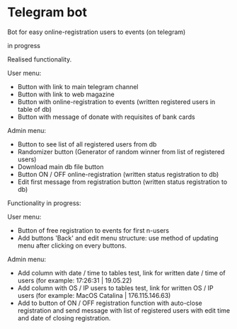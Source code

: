 # Telegram bot

Bot for easy online-registration users to events (on telegram)

in progress


Realised functionality.

User menu:

- Button with link to main telegram channel
- Button with link to web magazine
- Button with online-registration to events (written registered users in table of db)
- Button with message of donate with requisites of bank cards

Admin menu:

- Button to see list of all registered users from db
- Randomizer button (Generator of random winner from list of registered users)
- Download main db file button
- Button ON / OFF online-registration (written status registration to db)
- Edit first message from registration button (written status registration to db)


Functionality in progress:

User menu:

- Button of free registration to events for first n-users
- Add buttons 'Back' and edit menu structure: use method of updating menu after clicking on every buttons.

Admin menu:

- Add column with date / time to tables test, link for written date / time of users (for example: 17:26:31 | 19.05.22)
- Add column with OS / IP users to tables test, link for written OS / IP users (for example: MacOS Catalina | 176.115.146.63)
- Add to button of ON / OFF registration function with auto-close registration and send message with list of registered users with edit time and date of closing registration.


